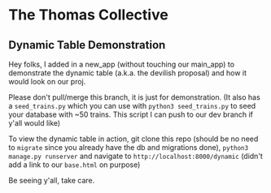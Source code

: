 # The Thomas Collective
## Dynamic Table Demonstration
Hey folks, I added in a new_app (without touching our main_app) to demonstrate the dynamic table (a.k.a. the devilish proposal) and how it would look on our proj.

Please don't pull/merge this branch, it is just for demonstration.
(It also has a `seed_trains.py` which you can use with `python3 seed_trains.py` to seed your database with ~50 trains. This script I can push to our dev branch if y'all would like)

To view the dynamic table in action, git clone this repo (should be no need to `migrate` since you already have the db and migrations done), `python3 manage.py runserver` and navigate to `http://localhost:8000/dynamic` (didn't add a link to our `base.html` on purpose)

Be seeing y'all, take care.
